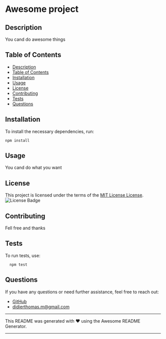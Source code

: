 
  # Awesome project

  ## Description
  
  You cand do awesome things
  
  ## Table of Contents
  
  - [Description](#description)
  - [Table of Contents](#table-of-contents)
  - [Installation](#installation)
  - [Usage](#usage)
  - [License](#license)
  - [Contributing](#contributing)
  - [Tests](#tests)
  - [Questions](#questions)
  
  ## Installation
  
  To install the necessary dependencies, run:
  ```
  npm install
  ```
  
  ## Usage
  
  You cand do what you want
  
  ## License
  
  This project is licensed under the terms of the [MIT License License](https://api.github.com/licenses/mit).
  ![License Badge](https://img.shields.io/badge/License-MIT%20License-blue.svg)
  
  ## Contributing
  
  Fell free and thanks
  
  ## Tests
  
  To run tests, use:
  ```
    npm test
  ```
  
  ## Questions
  
  If you have any questions or need further assistance, feel free to reach out:
  
  - [GitHub](https://github.com/didierthomasm)
  - didierthomas.m@gmail.com
  
  ---
  
  This README was generated with ❤️ using the Awesome README Generator.
  
  ---

